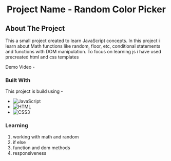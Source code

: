 <h1 align="center">Project Name - Random Color Picker
</h1>
<!-- ABOUT THE PROJECT -->

## About The Project

This a small project created to learn JavaScript concepts. In this project i learn about Math functions like random, floor, etc, conditional statements and functions with DOM manipulation. To focus on learning js i have used precreated html and css templates

Demo Video -

### Built With

This project is build using -

-   ![JavaScript](https://img.shields.io/badge/javascript-%23323330.svg?style=for-the-badge&logo=javascript&logoColor=%23F7DF1E)
-   ![HTML](https://img.shields.io/badge/HTML5-E34F26?style=for-the-badge&logo=html5&logoColor=white)
-   ![CSS3](https://img.shields.io/badge/CSS3-1572B6?style=for-the-badge&logo=css3&logoColor=white)

### Learning

1. working with math and random
2. if else
3. function and dom methods
4. responsiveness
